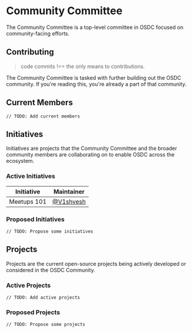 # Community Committee

The Community Committee is a top-level committee in OSDC focused on community-facing efforts.

## Contributing

> code commits !== the only means to contributions.

The Community Committee is tasked with further building out the OSDC community. If you're reading this, you're already a part of that community.

## Current Members

`// TODO: Add current members`

## Initiatives

Initiatives are projects that the Community Committee and the broader community members are collaborating on to enable OSDC across the ecosystem.

### Active Initiatives

| Initiative  | Maintainer                                       |
|-------------|--------------------------------------------------|
| Meetups 101 | [@V1shvesh](https://github.com/V1shvesh)         |


### Proposed Initiatives

`// TODO: Propose some initiatives`

## Projects

Projects are the current open-source projects being actively developed or considered in the OSDC Community.

### Active Projects

`// TODO: Add active projects`

### Proposed Projects

`// TODO: Propose some projects`
